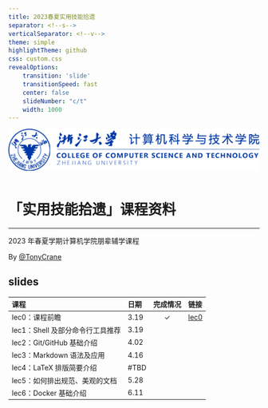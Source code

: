 ```yaml
---
title: 2023春夏实用技能拾遗
separator: <!--s-->
verticalSeparator: <!--v-->
theme: simple
highlightTheme: github
css: custom.css
revealOptions:
    transition: 'slide'
    transitionSpeed: fast
    center: false
    slideNumber: "c/t"
    width: 1000
---
```


<div class="middle center">
<div style="width: 100%">

<img src="logo.png" style="margin-bottom: 1em">

# 「实用技能拾遗」课程资料

<hr/>

2023 年春夏学期计算机学院朋辈辅学课程

By [@TonyCrane](https://github.com/TonyCrane)

</div>
</div>

<!--s-->

## slides

<div class="three-line">

|课程|日期|完成情况|链接|
|:--|:--|:--:|:--|
|lec0：课程前瞻|3.19|✓|[lec0](https://slides.tonycrane.cc/PracticalSkillsTutorial/lec0/)|
|lec1：Shell 及部分命令行工具推荐|3.19|||
|lec2：Git/GitHub 基础介绍|4.02|||
|lec3：Markdown 语法及应用|4.16|||
|lec4：LaTeX 排版简要介绍|#TBD|||
|lec5：如何排出规范、美观的文档|5.28|||
|lec6：Docker 基础介绍|6.11|||

</div>

